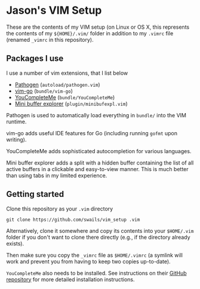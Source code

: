 Jason's VIM Setup
=================

These are the contents of my VIM setup (on Linux or OS X, this represents the
contents of my ``${HOME}/.vim/`` folder in addition to my ``.vimrc`` file
(renamed ``_vimrc`` in this repository).

Packages I use
--------------

I use a number of vim extensions, that I list below

- [Pathogen](https://github.com/tpope/vim-pathogen) (``autoload/pathogen.vim``)
- [vim-go](https://github.com/fatih/vim-go) (``bundle/vim-go``)
- [YouCompleteMe](https://github.com/Valloric/YouCompleteMe)
  (``bundle/YouCompleteMe``)
- [Mini buffer explorer](https://github.com/fholgado/minibufexpl.vim)
  (``plugin/minibufexpl.vim``)

Pathogen is used to automatically load everything in ``bundle/`` into the VIM
runtime.

vim-go adds useful IDE features for Go (including running ``gofmt`` upon
writing).

YouCompleteMe adds sophisticated autocompletion for various languages.

Mini buffer explorer adds a split with a hidden buffer containing the list of
all active buffers in a clickable and easy-to-view manner. This is much better
than using tabs in my limited experience.

Getting started
---------------

Clone this repository as your ``.vim`` directory

```
git clone https://github.com/swails/vim_setup .vim
```

Alternatively, clone it somewhere and copy its contents into your
``$HOME/.vim`` folder if you don't want to clone there directly (e.g., if the
directory already exists).

Then make sure you copy the ``_vimrc`` file as ``$HOME/.vimrc`` (a symlink will
work and prevent you from having to keep two copies up-to-date).

``YouCompleteMe`` also needs to be installed.  See instructions on their [GitHub
repository](https://github.com/Valloric/YouCompleteMe) for more detailed
installation instructions.
